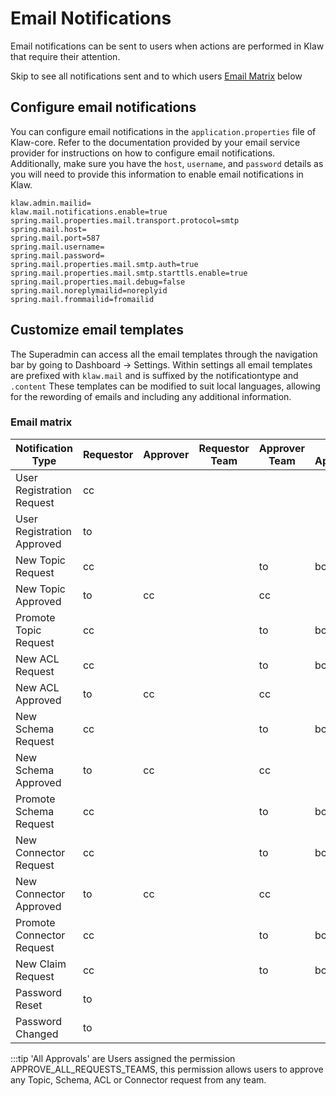 # Email Notifications

Email notifications can be sent to users when actions are performed in
Klaw that require their attention.

Skip to see all notifications sent and to which users [Email Matrix](#email-matrix) below

## Configure email notifications

You can configure email notifications in the `application.properties`
file of Klaw-core. Refer to the documentation provided by your email
service provider for instructions on how to configure email
notifications. Additionally, make sure you have the `host`, `username`,
and `password` details as you will need to provide this information to
enable email notifications in Klaw.

``` {.text caption="Klaw email properties"}
klaw.admin.mailid=
klaw.mail.notifications.enable=true
spring.mail.properties.mail.transport.protocol=smtp
spring.mail.host=
spring.mail.port=587
spring.mail.username=
spring.mail.password=
spring.mail.properties.mail.smtp.auth=true
spring.mail.properties.mail.smtp.starttls.enable=true
spring.mail.properties.mail.debug=false
spring.mail.noreplymailid=noreplyid
spring.mail.frommailid=fromailid
```

## Customize email templates

The Superadmin can access all the email templates through the navigation
bar by going to Dashboard -\> Settings. Within settings all email
templates are prefixed with `klaw.mail` and is suffixed by the
notificationtype and `.content` These templates can be modified to suit
local languages, allowing for the rewording of emails and including any
additional information.

  ### Email matrix

  Notification Type           | Requestor  | Approver | Requestor Team | Approver Team | All Approvals   | Admin
  ----------------------------|------------|----------|----------------|---------------|-----------------|-------
  User Registration Request   | cc         |          |                |               |                 |   to
  User Registration Approved  | to         |          |                |               |                 |     
  New Topic Request           | cc         |          |                | to            | bcc             |   
  New Topic Approved          | to         | cc       |                | cc            |                 |   
  Promote Topic Request       | cc         |          |                | to            | bcc             |  
  New ACL Request             | cc         |          |                | to            | bcc             |  
  New ACL Approved            | to         | cc       |                | cc            |                 |   
  New Schema Request          |cc          |          |                | to            | bcc             |  
  New Schema Approved         | to         | cc       |                | cc            |                 |   
  Promote Schema Request      | cc         |          |                | to            | bcc             |  
  New Connector Request       | cc         |          |                | to            | bcc             |  
  New Connector Approved      | to         | cc       |                | cc            |                 |   
  Promote Connector Request   | cc         |          |                | to            | bcc             |  
  New Claim Request           | cc         |          |                | to            | bcc             |  
  Password Reset              | to         |          |                |               |                 |     
  Password Changed            | to         |          |                |               |                 |     
  

:::tip
'All Approvals' are Users assigned the permission
APPROVE_ALL_REQUESTS_TEAMS, this permission allows users to approve any
Topic, Schema, ACL or Connector request from any team.
